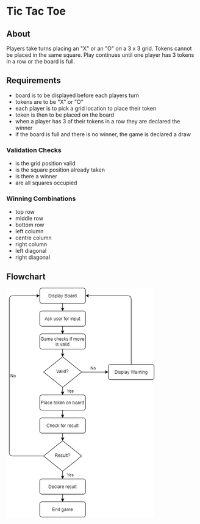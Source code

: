 
# Tic Tac Toe

## About

Players take turns placing an "X" or an "O" on a 3 x 3 grid. Tokens cannot be placed in the same square.
Play continues until one player has 3 tokens in a row or the board is full. 

## Requirements

- board is to be displayed before each players turn
- tokens are to be "X" or "O"
- each player is to pick a grid location to place their token
- token is then to be placed on the board
- when a player has 3 of their tokens in a row they are declared the winner
- if the board is full and there is no winner, the game is declared a draw

### Validation Checks

- is the grid position valid
- is the square position already taken
- is there a winner
- are all squares occupied

### Winning Combinations

- top row
- middle row
- bottom row
- left column
- centre column
- right column
- left diagonal
- right diagonal


## Flowchart

![Flowchart](tictactoe.jpg)
